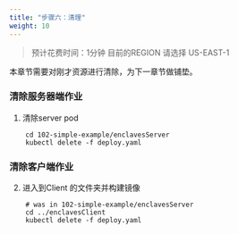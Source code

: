 ```yaml
---
title: "步骤六：清理"
weight: 10
---
```


> 预计花费时间：1分钟
> 目前的REGION 请选择 US-EAST-1

本章节需要对刚才资源进行清除，为下一章节做铺垫。

### 清除服务器端作业

1. 清除server pod <br/>

```shell
    cd 102-simple-example/enclavesServer
    kubectl delete -f deploy.yaml
```

### 清除客户端作业

2. 进入到Client 的文件夹并构建镜像

```shell
    # was in 102-simple-example/enclavesServer
    cd ../enclavesClient
    kubectl delete -f deploy.yaml
```